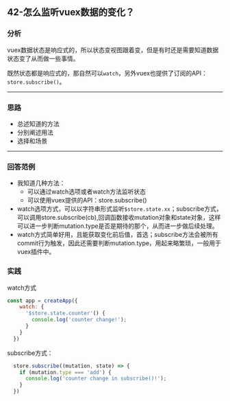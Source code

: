 ## 42-怎么监听vuex数据的变化？

### 分析

vuex数据状态是响应式的，所以状态变视图跟着变，但是有时还是需要知道数据状态变了从而做一些事情。

既然状态都是响应式的，那自然可以`watch`，另外vuex也提供了订阅的API：`store.subscribe()`。

------

### 思路

- 总述知道的方法
- 分别阐述用法
- 选择和场景

------

### 回答范例

- 我知道几种方法：
  - 可以通过watch选项或者watch方法监听状态
  - 可以使用vuex提供的API：store.subscribe()
- watch选项方式，可以以字符串形式监听`$store.state.xx`；subscribe方式，可以调用store.subscribe(cb),回调函数接收mutation对象和state对象，这样可以进一步判断mutation.type是否是期待的那个，从而进一步做后续处理。
- watch方式简单好用，且能获取变化前后值，首选；subscribe方法会被所有commit行为触发，因此还需要判断mutation.type，用起来略繁琐，一般用于vuex插件中。

### 实践

watch方式

```js
const app = createApp({
    watch: {
      '$store.state.counter'() {
        console.log('counter change!');
      }
    }
  })
```

subscribe方式：

```js
  store.subscribe((mutation, state) => {
    if (mutation.type === 'add') {
      console.log('counter change in subscribe()!');
    }
  })
```


